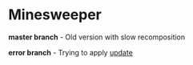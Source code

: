 # Minesweeper
**master branch** - Old version with slow recomposition

**error branch** - Trying to apply [update](https://stackoverflow.com/a/76238210/21590355)
